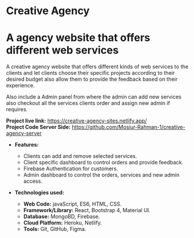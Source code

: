 # **Creative Agency** <br/>
# **A agency website that offers different web services**
A creative agency website that offers different kinds of web services to the clients and let clients choose their specific projects according to their desired budget also allow them to provide the feedback based on their experience.<br/>

Also include a Admin panel from where the admin can add new services also checkout all the services clients order and assign new admin if requires.

**Project live link:** https://creative-agency-sites.netlify.app/ <br/>
**Project Code Server Side:** https://github.com/Mosiur-Rahman-1/creative-agency-server

- **Features:**
  - Clients can add and remove selected services.
  - Client specific dashboard to control orders and provide feedback.
  - Firebase Authentication for customers.
  - Admin dashboard to control the orders, services and new admin access.
  
- **Technologies used:** 
  - **Web Code:** javaScript, ES6, HTML, CSS.
  - **Framework/Library:** React, Bootstrap 4, Material UI.
  - **Database:** MongoBD, Firebase. 
  - **Cloud Platform:** Heroku, Netlify.
  - **Tools:** Git, GitHub, Figma.
